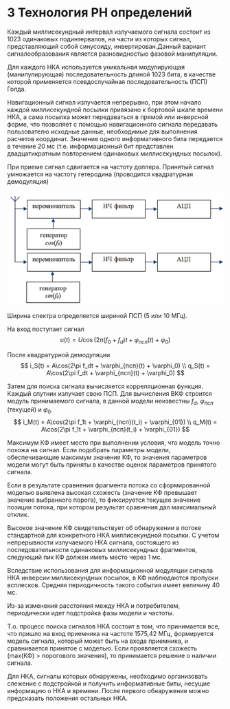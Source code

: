 # 3 Технология РН определений

Каждый миллисекундный интервал излучаемого сигнала состоит из 1023 одинаковых подинтервалов, на части из которых сигнал, представляющий собой синусоиду, инвертирован.Данный вариант сигналообразования является разновидностью фазовой манипуляции.

Для каждого НКА используется уникальная модулирующая (манипулирующая) последовательность длиной 1023 бита, в качестве которой применяется псевдослучайная последовательность (ПСП) Голда.

Навигационный сигнал излучается непрерывно, при этом начало каждой миллисекундной посылки привязано к бортовой шкале времени НКА, а сама посылка может передаваться в прямой или инверсной форме, что позволяет с помощью навигационного сигнала передавать пользователю исходные данные, необходимые для выполнения расчетов координат. Значение одного информативного бита передается в течение 20 мс (т.е. информационный бит представлен двадцатикратным повторением одинаковых миллисекундных посылок).

При приеме сигнал сдвигается на частоту доплера. Принятый сигнал умножается на частоту гетеродина (проводится квадратурная демодуляция)

![img/nav_quadrature.bmp](img/nav_quadrature.bmp "структура ГЛОНАСС")

Ширина спектра определяется шириной ПСП (5 или 10 МГц).

На вход поступает сигнал
$$
    u(t) = U\cos(2\pi(f_0 + f_d)t + \varphi_{псп}(t) + \varphi_0)
$$

После квадратурной демодуляции
$$
    i_S(t) = A\cos(2\pi f_dt + \varphi_{псп}(t) + \varphi_0) \\
    q_S(t) = A\cos(2\pi f_dt + \varphi_{псп}(t) + \varphi_0)
$$

Затем для поиска сигнала вычисляется корреляционная функция. Каждый спутник излучает свою ПСП. Для вычисления ВКФ строится модуль принимаемого сигнала, в данной модели неизвестны $f_d$, $\varphi_{псп}$ (текущей) и $\varphi_0$.
$$
    i_M(t) = A\cos(2\pi f_1t + \varphi_{псп}(t_i) + \varphi_{01}) \\
    q_M(t) = A\cos(2\pi f_1t + \varphi_{псп}(t_i) + \varphi_{01})
$$

Максимум КФ имеет место при выполнении условия, что модель точно похожа на сигнал. Если подобрать параметры модели, обеспечивающие максимум значения КФ, то значения параметров модели могут быть приняты в качестве оценок параметров принятого сигнала.

Если в результате сравнения фрагмента потока со сформированной моделью выявлена высокая схожесть (значение КФ превышает значение выбранного порога), то фиксируется текущее значение позиции потока, при котором результат сравнения дал максимальный отклик.

Высокое значение КФ свидетельствует об обнаружении в потоке стандартной для конкретного НКА миллисекундной посылки. С учетом непрерывности излучаемого НКА сигнала, состоящего из последовательности одинаковых миллисекундных фрагментов, следующий пик КФ должен иметь место через 1 мс.

Вследствие использования для информационной модуляции сигнала НКА инверсии миллисекундных посылок, в КФ наблюдаются пропуски всплесков. Средняя периодичность такого события имеет величину 40 мс.

Из-за изменения расстояния между НКА и потребителем, периодически идет подстройка фазы модели и частоты.

Т.о. процесс поиска сигналов НКА состоит в том, что принимается все, что пришло на вход приемника на частоте 1575,42 МГц, формируется модель сигнала, который может быть на входе приемника, и сравнивается принятое с моделью. Если проявляется схожесть (max(КФ) > порогового значения), то принимается решение о наличии сигнала.

Для НКА, сигналы которых обнаружены, необходимо организовать слежение с подстройкой и получить информативные биты, несущие информацию о НКА и времени. После первого обнаружения можно предсказать положения остальных НКА.
